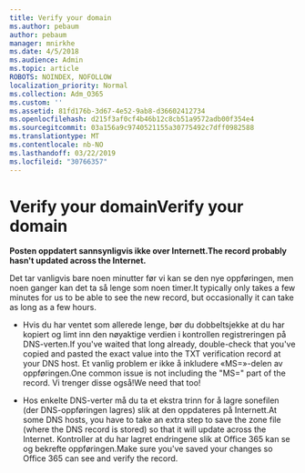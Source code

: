 ```yaml
---
title: Verify your domain
ms.author: pebaum
author: pebaum
manager: mnirkhe
ms.date: 4/5/2018
ms.audience: Admin
ms.topic: article
ROBOTS: NOINDEX, NOFOLLOW
localization_priority: Normal
ms.collection: Adm_O365
ms.custom: ''
ms.assetid: 81fd176b-3d67-4e52-9ab8-d36602412734
ms.openlocfilehash: d215f3af0cf4b46b12c8cb51a9572adb00f354e4
ms.sourcegitcommit: 03a156a9c9740521155a30775492c7dff0982588
ms.translationtype: MT
ms.contentlocale: nb-NO
ms.lasthandoff: 03/22/2019
ms.locfileid: "30766357"
---
```

# <a name="verify-your-domain"></a><span data-ttu-id="896a8-102">Verify your domain</span><span class="sxs-lookup"><span data-stu-id="896a8-102">Verify your domain</span></span>

 <span data-ttu-id="896a8-103">**Posten oppdatert sannsynligvis ikke over Internett.**</span><span class="sxs-lookup"><span data-stu-id="896a8-103">**The record probably hasn't updated across the Internet.**</span></span>
  
<span data-ttu-id="896a8-104">Det tar vanligvis bare noen minutter før vi kan se den nye oppføringen, men noen ganger kan det ta så lenge som noen timer.</span><span class="sxs-lookup"><span data-stu-id="896a8-104">It typically only takes a few minutes for us to be able to see the new record, but occasionally it can take as long as a few hours.</span></span> 
  
- <span data-ttu-id="896a8-105">Hvis du har ventet som allerede lenge, bør du dobbeltsjekke at du har kopiert og limt inn den nøyaktige verdien i kontrollen registreringen på DNS-verten.</span><span class="sxs-lookup"><span data-stu-id="896a8-105">If you've waited that long already, double-check that you've copied and pasted the exact value into the TXT verification record at your DNS host.</span></span> <span data-ttu-id="896a8-106">Et vanlig problem er ikke å inkludere «MS=»-delen av oppføringen.</span><span class="sxs-lookup"><span data-stu-id="896a8-106">One common issue is not including the "MS=" part of the record.</span></span> <span data-ttu-id="896a8-107">Vi trenger disse også!</span><span class="sxs-lookup"><span data-stu-id="896a8-107">We need that too!</span></span>
    
- <span data-ttu-id="896a8-108">Hos enkelte DNS-verter må du ta et ekstra trinn for å lagre sonefilen (der DNS-oppføringen lagres) slik at den oppdateres på Internett.</span><span class="sxs-lookup"><span data-stu-id="896a8-108">At some DNS hosts, you have to take an extra step to save the zone file (where the DNS record is stored) so that it will update across the Internet.</span></span> <span data-ttu-id="896a8-109">Kontroller at du har lagret endringene slik at Office 365 kan se og bekrefte oppføringen.</span><span class="sxs-lookup"><span data-stu-id="896a8-109">Make sure you've saved your changes so Office 365 can see and verify the record.</span></span>
    

